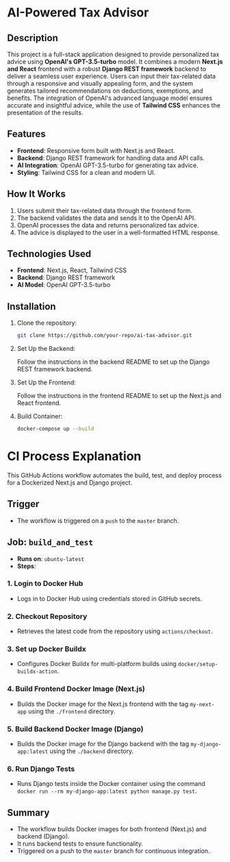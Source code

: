 # AI-Powered Tax Advisor

## Description
This project is a full-stack application designed to provide personalized tax advice using **OpenAI's GPT-3.5-turbo** model. It combines a modern **Next.js and React** frontend with a robust **Django REST framework** backend to deliver a seamless user experience. Users can input their tax-related data through a responsive and visually appealing form, and the system generates tailored recommendations on deductions, exemptions, and benefits. The integration of OpenAI's advanced language model ensures accurate and insightful advice, while the use of **Tailwind CSS** enhances the presentation of the results.

## Features
- **Frontend**: Responsive form built with Next.js and React.
- **Backend**: Django REST framework for handling data and API calls.
- **AI Integration**: OpenAI GPT-3.5-turbo for generating tax advice.
- **Styling**: Tailwind CSS for a clean and modern UI.

## How It Works
1. Users submit their tax-related data through the frontend form.
2. The backend validates the data and sends it to the OpenAI API.
3. OpenAI processes the data and returns personalized tax advice.
4. The advice is displayed to the user in a well-formatted HTML response.

## Technologies Used
- **Frontend**: Next.js, React, Tailwind CSS
- **Backend**: Django REST framework
- **AI Model**: OpenAI GPT-3.5-turbo

## Installation
1. Clone the repository:
   ```bash
   git clone https://github.com/your-repo/ai-tax-advisor.git
   ```

2. Set Up the Backend: 

    Follow the instructions in the backend README to set up the Django REST framework backend.

3. Set Up the Frontend: 
    
    Follow the instructions in the frontend README to set up the Next.js and React frontend.

4. Build Container:
    ```bash
    docker-compose up --build
    ```

# CI Process Explanation

This GitHub Actions workflow automates the build, test, and deploy process for a Dockerized Next.js and Django project.

## Trigger
- The workflow is triggered on a `push` to the `master` branch.

## Job: `build_and_test`
- **Runs on**: `ubuntu-latest`
- **Steps**:

### 1. Login to Docker Hub
- Logs in to Docker Hub using credentials stored in GitHub secrets.

### 2. Checkout Repository
- Retrieves the latest code from the repository using `actions/checkout`.

### 3. Set up Docker Buildx
- Configures Docker Buildx for multi-platform builds using `docker/setup-buildx-action`.

### 4. Build Frontend Docker Image (Next.js)
- Builds the Docker image for the Next.js frontend with the tag `my-next-app` using the `./frontend` directory.

### 5. Build Backend Docker Image (Django)
- Builds the Docker image for the Django backend with the tag `my-django-app:latest` using the `./backend` directory.

### 6. Run Django Tests
- Runs Django tests inside the Docker container using the command `docker run --rm my-django-app:latest python manage.py test`.

## Summary
- The workflow builds Docker images for both frontend (Next.js) and backend (Django).
- It runs backend tests to ensure functionality.
- Triggered on a push to the `master` branch for continuous integration.
